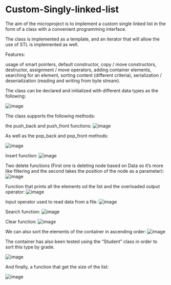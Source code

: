 # Custom-Singly-linked-list
The aim of the microproject is to implement a custom single linked list in the form
of a class with a convenient programming interface.

The class is implemented as a template, and an iterator that will allow
the use of STL is implemented as well.

Features:

usage of smart pointers,
default constructor,
copy / move constructors,
destructor,
assignment / move operators,
adding container elements,
searching for an element,
sorting content (different criteria),
serialization / deserialization (reading and writing from byte stream).

The class can be declared and initialized with different data types as the following:

![image](https://user-images.githubusercontent.com/72605819/230885415-f49981a4-0702-4f33-a44c-1f34127da623.png)


The class supports the following methods:

the push_back and push_front functions:
![image](https://user-images.githubusercontent.com/72605819/230885675-03e03eff-d57d-485c-b9a0-e949089890c4.png)


As well as the pop_back and pop_front methods:

![image](https://user-images.githubusercontent.com/72605819/230885699-9d21636d-6b29-4d56-a8e1-f3444e7e31cc.png)

Insert function:
![image](https://user-images.githubusercontent.com/72605819/230885753-6a61491c-d2e2-4529-bdd4-73a211a653e3.png)


Two delete functions (First one is deleting node based on Data so it’s more like filtering
and the second takes the position of the node as a parameter):
![image](https://user-images.githubusercontent.com/72605819/230886008-76e95414-08e6-4868-80f2-8c26c760c467.png)

Function that prints all the elements od the list and the overloaded output operator:
![image](https://user-images.githubusercontent.com/72605819/230885852-1aca61af-5034-4b76-8fca-d20bb665ce6e.png)

Input operator used to read data from a file:
![image](https://user-images.githubusercontent.com/72605819/230885881-98bf95a4-31de-42f7-85ca-5de1e567a696.png)

Search function:
![image](https://user-images.githubusercontent.com/72605819/230886057-f75f4199-9f03-4e26-84d3-cc35ca1ba1eb.png)

Clear function:
![image](https://user-images.githubusercontent.com/72605819/230886069-c1d9d437-865c-4ff7-a984-3e3ea216ca5c.png)

We can also sort the elements of the container in ascending order:
![image](https://user-images.githubusercontent.com/72605819/230886115-7563d049-bfc5-4cfc-b55e-a80a110e3a5d.png)

The container has also been tested using the “Student” class in order to
sort this type by grade.

![image](https://user-images.githubusercontent.com/72605819/230886186-0d62b97a-a1e2-499a-9736-055f58916f30.png)

And finally, a function that get the size of the list:

![image](https://user-images.githubusercontent.com/72605819/230886215-9041f9b0-08fe-4bc9-a5d6-10f65dd97869.png)

